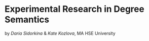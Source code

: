 # Experimental Research in Degree Semantics

by *Daria Sidorkina* & *Kate Kozlova*, MA HSE University